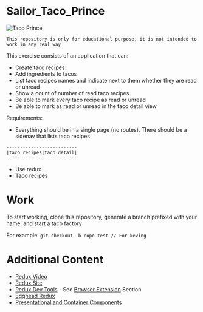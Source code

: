 # Sailor_Taco_Prince

![Taco Prince](https://4.bp.blogspot.com/-Gi8lUQcmfO0/VweZ3p0ZGbI/AAAAAAAAAoI/VYHdNkmedF0WdARQle7ccTJAqKuU9nBmg/s1600/hungry%2Bprince.jpg)

```
This repository is only for educational purpose, it is not intended to work in any real way 
```

This exercise consists of an application that can:
* Create taco recipes
* Add ingredients to tacos
* List taco recipes names and indicate next to them whether they are read or unread
* Show a count of number of read taco recipes
* Be able to mark every taco recipe as read or unread
* Be able to mark as read or unread in the taco detail view

Requirements:
* Everything should be in a single page (no routes). There should be a sidenav that lists taco recipes

```
--------------------------
|taco recipes|taco detail|
--------------------------
```
* Use redux
* Taco recipes

# Work
To start working, clone this repository, generate a branch prefixed with your name, and start a taco factory

For example:
`git checkout -b copo-test // For keving` 

# Additional Content
* [Redux Video](https://www.youtube.com/watch?v=HsX0VHMw_Z8)
* [Redux Site](https://reduxframework.com/)
* [Redux Dev Tools](https://github.com/gaearon/redux-devtools) - See [Browser Extension](https://github.com/gaearon/redux-devtools#browser-extension) Section
* [Egghead Redux](https://egghead.io/courses/getting-started-with-redux)
* [Presentational and Container Components](https://medium.com/@dan_abramov/smart-and-dumb-components-7ca2f9a7c7d0#.6i75hbuhu)
